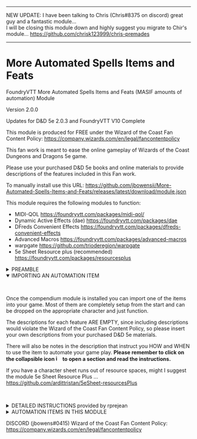 ****************************************************************************************
NEW UPDATE: I have been talking to Chris (Chris#8375 on discord) great guy and a fantastic module...  
I will be closing this module down and highly suggest you migrate to Chir's module... https://github.com/chrisk123999/chris-premades                                   
****************************************************************************************

# More Automated Spells Items and Feats
FoundryVTT More Automated Spells Items and Feats (MASIF amounts of automation) Module

Version 2.0.0

Updates for D&D 5e 2.0.3 and FoundryVTT V10 Complete

This module is produced for FREE under the Wizard of the Coast Fan Content Policy: https://company.wizards.com/en/legal/fancontentpolicy

This fan work is meant to ease the online gameplay of Wizards of the Coast Dungeons and Dragons 5e game.

Please use your purchased D&D 5e books and online materials to provide descriptions of the features included in this Fan work.

To manually install use this URL: https://github.com/jbowensii/More-Automated-Spells-Items-and-Feats/releases/latest/download/module.json

This module requires the following modules to function:

- MIDI-QOL                              https://foundryvtt.com/packages/midi-qol/
- Dynamic Active Effects (dae)          https://foundryvtt.com/packages/dae  
- DFreds Convenient Effects             https://foundryvtt.com/packages/dfreds-convenient-effects
- Advanced Macros                       https://foundryvtt.com/packages/advanced-macros
- warpgate                              https://github.com/trioderegion/warpgate
- 5e Sheet Resource plus (recommended)  https://foundryvtt.com/packages/resourcesplus

<details>
<summary> PREAMBLE </summary>
<p>&nbsp;</p>
So it has been many years since I have been a practicing developer, and this is my first time writing in javascript. My code is much more verbose than necessary with unnecesary space and descriptive variable names and comments.  I did this is hopes that folks like me could follow along with the code and understand how it works.  I know that javascript can be much more compact.  When I first looked at javascript it was way more intimidating than writting 68030 assembly back in my early days after college (yes I just dated myself).  Once I have mastered javascript I am sure I will write much more compact code, but I hope this inspires some of you to follow along and try your hand at automating something you really want.  In fact most of my automations are NOT macros at all (javascript).  MIDI-QOL and DAE provide a huge framework to do 90% of everything most people would want without writing a line of javascript code.  

These three videos did a great job explaining how to get started writing foundry macros. I highly recommend them... they were made by spacemandev.

https://www.youtube.com/watch?v=-HSCybI0txc

https://www.youtube.com/watch?v=0S7HjMN52I4

https://www.youtube.com/watch?v=raM_Z0e7ov8

So after playing with some scripts and helping debug some of my favorite modules with their authors, I broke down and decided to see if I could help automate some features that had not been automated as yet.  
    
A shout out to Tim Posney, the creator of MIDI-QOL and DAE. A fantastic person who is a great help, especially as he answered all of my crazy stupid questions and helped me solve some truely puxzzling probelms. (and he pointed out a whole bunch of obvious things that did not click for me)... Thank you Tim.
<p>&nbsp;</p>
</details>

<details open>
<summary> IMPORTING AN AUTOMATION ITEM </summary>
<p>&nbsp;</p>

Once the compendium module is installed you can import one of the items into your game.  Most of them are completely setup from the start and can be dropped on the appropriate character and just function.  
    
The descriptions for each feature ARE EMPTY, since including descriptions would violate the Wizard of the Coast Fan Content Policy, so please insert your own descriptions from your purchased D&D 5e materials.  

There will also be notes in the description that instruct you HOW and WHEN to use the item to automate your game play. 
<b>Please remember to click on the collapsible icon <img width="15" alt="image" src="https://user-images.githubusercontent.com/76136571/164912225-f8485d94-56bd-4e1d-baf9-58873cb426a4.png"> to open a section and read the instructions.</b> 

If you have a character sheet runs out of resource spaces, might I suggest the module 5e Sheet Resource Plus ... https://github.com/ardittristan/5eSheet-resourcesPlus

<p>&nbsp;</p>
</details>

<details>
<summary> DETAILED INSTRUCTIONS provided by rprejean</summary>


First, thank you rprejean for this writeup... 

This document is to assist those with setting up MASIE to use the Battle Master Module. Its purpose is to clearly detail the steps needed to get the Battle Master module working. It assumes that you have loaded all of the prerequisite modules mentioned on Github.

Visit the Github link above to download the latest version and find out more about the module. I am not the developer nor do I have any experience in developing modules. For questions regarding the module, again, see the Github link above. 

Step 1:  Download, install and activate the module. Then locate the assets in the compendium. 

![Picture1](https://user-images.githubusercontent.com/76136571/209366254-6d6f054d-645e-4ec6-9142-b3779b83097f.png)
![Picture2](https://user-images.githubusercontent.com/76136571/209366257-bbd24ecd-86ff-4895-92e6-f39501a7abb2.png)

Step 2: Set up the character to be a Battle Master
Create a resource pool named “Superiority Die” set as seen below with the allotted pool corresponding to character’s level. See the D&D PHB. 

![Picture10](https://user-images.githubusercontent.com/76136571/209366682-55b673ca-f33d-443a-9e45-31b4a7ac11c1.png)

Create a subclass and link it to the Fighter main class.
Create a new item named “Battle Master” with the type “Subclass”

![Picture11](https://user-images.githubusercontent.com/76136571/209366711-82d2612c-6456-410c-8d6d-137b3266563b.png)

Open the item and change: (all lowercase)
Identifier:  battle-master
Class Identifier: fighter

![Picture12](https://user-images.githubusercontent.com/76136571/209366746-75b7cf6c-584b-4e2f-aa55-9558127b15ef.png)

Drag the new subclass to the fighter's Character sheet.

![Picture13](https://user-images.githubusercontent.com/76136571/209366786-fbc41795-e833-42f0-a3e7-7dad72810e2e.png)

Go to the BM compendium and drag “Superiority Die” to the character.It will appear in the features tab and create a passive effect under effects.

![Picture14](https://user-images.githubusercontent.com/76136571/209366851-d36541c6-5189-46db-9f04-623f82cf8b95.png)

This item requires no modification

Step 3: Configuring Battle Master Maneuvers

![image](https://user-images.githubusercontent.com/76136571/209367065-ec4b63fa-d79a-4a19-a011-a60d108da762.png)

●	Choose a Maneuver and drag it to the character sheet.

●	They will appear under Active Abilities

●	Open the settings for each Maneuver

![Picture15](https://user-images.githubusercontent.com/76136571/209366914-0131cec6-8856-4120-b4ac-d1e7878cbb79.png)

●	Details: Resource Consumption

○	Attribute

○	Resources.primary

○	1

●	Every Maneuver will be setup like this.

○	This causes all of them to use the same resource pool that was generated earlier


![Picture16](https://user-images.githubusercontent.com/76136571/209366972-3d1e166f-4011-4768-851b-5fd496ab3954.png)

<p>&nbsp;</p>
</details>


<details>
<summary> AUTOMATION ITEMS IN THIS MODULE</summary>
    
    
    The WIKI pages are currently empty but will be filled out shortly.

- <a href="https://github.com/jbowensii/More-Automated-Spells-Items-and-Feats/wiki/Divine-Fury">`Divine Fury`</a>
- <a href="https://github.com/jbowensii/More-Automated-Spells-Items-and-Feats/wiki/Channel-Divinity:-Turn-Undead">`Channel Divinity: Turn Undead`</a>
- <a href="https://github.com/jbowensii/More-Automated-Spells-Items-and-Feats/wiki/Eyes-of-the-Night">`Eyes of the Night`</a>
- <a href="https://github.com/jbowensii/More-Automated-Spells-Items-and-Feats/wiki/Battlemaster-Maneuvers">`Battlemaster Maneuvers`</a>
- <a href="https://github.com/jbowensii/More-Automated-Spells-Items-and-Feats/wiki/Peerless-Athlete">`Peerless Athlete`</a>
- <a href="https://github.com/jbowensii/More-Automated-Spells-Items-and-Feats/wiki/Steps-of-the-Night">`Steps of the Night`</a>
- <a href="https://github.com/jbowensii/More-Automated-Spells-Items-and-Feats/wiki/Vigilant-Blessing">`Vigilant Blessing`</a>
- <a href="https://github.com/jbowensii/More-Automated-Spells-Items-and-Feats/wiki/Help-Action">`Help Action`</a>
- <a href="https://github.com/jbowensii/More-Automated-Spells-Items-and-Feats/wiki/Vitrolic-Sphere">`Vitrolic Sphere`</a> 
- <a href="https://github.com/jbowensii/More-Automated-Spells-Items-and-Feats/wiki/Stunning-Strike">`Stunning Strike`</a>
- <a href="https://github.com/jbowensii/More-Automated-Spells-Items-and-Feats/wiki/Fey-Presence">`Fey Presence`</a>
- <a href="https://github.com/jbowensii/More-Automated-Spells-Items-and-Feats/wiki/Misty-Escape">`Misty Escape`</a>
- <a href="https://github.com/jbowensii/More-Automated-Spells-Items-and-Feats/wiki/Elemental-Adept">`Elemental Adept`</a>
- <a href="https://github.com/jbowensii/More-Automated-Spells-Items-and-Feats/wiki/Shadow-Step">`Shadow Step`</a>
- <a href="https://github.com/jbowensii/More-Automated-Spells-Items-and-Feats/wiki/Orcish-Fury">`Orcish Fury`</a>
- <a href="https://github.com/jbowensii/More-Automated-Spells-Items-and-Feats/wiki/Channel-Divinity:-Inspiring-Smite">`Channel Divinity: Inspiring Smite`</a>
- <a href="https://github.com/jbowensii/More-Automated-Spells-Items-and-Feats/wiki/Slasher">`Slasher`</a>
- <a href="https://github.com/jbowensii/More-Automated-Spells-Items-and-Feats/wiki/Piercer">`Piercer`</a>
- <a href="https://github.com/jbowensii/More-Automated-Spells-Items-and-Feats/wiki/Channel-Divinity:-Path-to-the-Grave">`Channel Divinity: Path to the Grave`</a>
- <a href="https://github.com/jbowensii/More-Automated-Spells-Items-and-Feats/wiki/Circle-of-Mortality">`Circle of Mortality`</a>
- <a href="https://github.com/jbowensii/More-Automated-Spells-Items-and-Feats/wiki/Psionic-Power">`Psionic Power`</a>
- <a href="https://github.com/jbowensii/More-Automated-Spells-Items-and-Feats/wiki/Aura-of-Alacrity">`Aura of Alacrity`</a>
- <a href="https://github.com/jbowensii/More-Automated-Spells-Items-and-Feats/wiki/Incisive-Sense">`Incisive Sense`</a>
- <a href="https://github.com/jbowensii/More-Automated-Spells-Items-and-Feats/wiki/Channel-Divinity:-Radiance-of-the-Dawn">`Channel Divinity: Radiance of the Dawn`</a>
- <a href="https://github.com/jbowensii/More-Automated-Spells-Items-and-Feats/wiki/Wrath-of-the-storm">`Wrath of the storm`</a>
- <a href="https://github.com/jbowensii/More-Automated-Spells-Items-and-Feats/wiki/Zealous-Presence">`Zealous Presence`</a>
- <a href="https://github.com/jbowensii/More-Automated-Spells-Items-and-Feats/wiki/Channel-Divinity:-Preserve-Life">`Channel Divinity: Preserve Life`</a>
    
</details>

DISCORD (jbowens#0415) 
Wizard of the Coast Fan Content Policy: https://company.wizards.com/en/legal/fancontentpolicy

